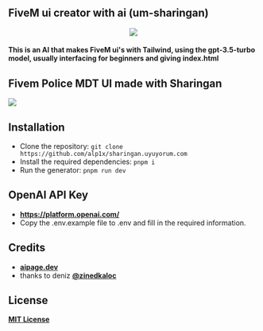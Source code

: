 ## FiveM ui creator with ai (um-sharingan)
<div align="center"> 
  <img src="https://cdn.discordapp.com/attachments/1082006975212163092/1140998961361072249/image.png">
</div>

#### This is an AI that makes FiveM ui's with Tailwind, using the gpt-3.5-turbo model, usually interfacing for beginners and giving index.html

## Fivem Police MDT UI made with Sharingan
<img src="https://cdn.discordapp.com/attachments/1082006975212163092/1138155354736316456/image.png">

## Installation
* Clone the repository: ``git clone https://github.com/alp1x/sharingan.uyuyorum.com``
* Install the required dependencies: ``pnpm i``
* Run the generator: ``pnpm run dev``

## OpenAI API Key
* **https://platform.openai.com/**
* Copy the .env.example file to .env and fill in the required information.

## Credits
* **[aipage.dev](https://github.com/zinedkaloc/aipage.dev)** 
* thanks to deniz **[@zinedkaloc](https://github.com/zinedkaloc/)**

## License
**[MIT License](https://github.com/alp1x/sharingan.uyuyorum.com/blob/main/LICENSE)**
